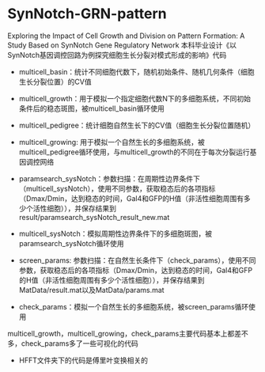 # SynNotch-GRN-pattern
Exploring the Impact of Cell Growth and Division on Pattern Formation: A Study Based on SynNotch Gene Regulatory Network
本科毕业设计《以SynNotch基因调控回路为例探究细胞生长分裂对模式形成的影响》代码

- multicell_basin：统计不同细胞代数下，随机初始条件、随机几何条件（细胞生长分裂位置）的CV值

- multicell_growth：用于模拟一个指定细胞代数N下的多细胞系统，不同初始条件后的稳态斑图，被multicell_basin循环使用

- multicell_pedigree：统计细胞自然生长下的CV值（细胞生长分裂位置随机）

- multicell_growing: 用于模拟一个自然生长的多细胞系统，被multicell_pedigree循环使用，与multicell_growth的不同在于每次分裂运行基因调控网络

- paramsearch_sysNotch：参数扫描：在周期性边界条件下（multicell_sysNotch），使用不同参数，获取稳态后的各项指标（Dmax/Dmin，达到稳态的时间，Gal4和GFP的H值（非活性细胞周围有多少个活性细胞）），并保存结果到result/paramsearch_sysNotch_result_new.mat

- multicell_sysNotch：模拟周期性边界条件下的多细胞斑图，被paramsearch_sysNotch循环使用

- screen_params: 参数扫描：在自然生长条件下（check_params），使用不同参数，获取稳态后的各项指标（Dmax/Dmin，达到稳态的时间，Gal4和GFP的H值（非活性细胞周围有多少个活性细胞）），并保存结果到MatData/result.mat以及MatData/params.mat

- check_params：模拟一个自然生长的多细胞系统，被screen_params循环使用

multicell_growth，multicell_growing，check_params主要代码基本上都差不多，check_params多了一些可视化的代码

- HFFT文件夹下的代码是傅里叶变换相关的
